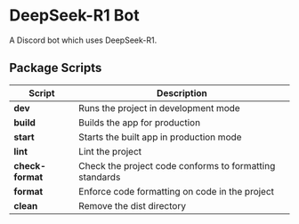 # DeepSeek-R1 Bot

A Discord bot which uses DeepSeek-R1.

## Package Scripts

| Script           | Description                                             |
| ---------------- | ------------------------------------------------------- |
| **dev**          | Runs the project in development mode                    |
| **build**        | Builds the app for production                           |
| **start**        | Starts the built app in production mode                 |
| **lint**         | Lint the project                                        |
| **check-format** | Check the project code conforms to formatting standards |
| **format**       | Enforce code formatting on code in the project          |
| **clean**        | Remove the dist directory                               |
